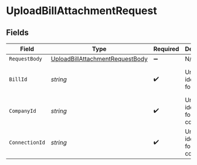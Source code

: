 # UploadBillAttachmentRequest


## Fields

| Field                                                                                         | Type                                                                                          | Required                                                                                      | Description                                                                                   | Example                                                                                       |
| --------------------------------------------------------------------------------------------- | --------------------------------------------------------------------------------------------- | --------------------------------------------------------------------------------------------- | --------------------------------------------------------------------------------------------- | --------------------------------------------------------------------------------------------- |
| `RequestBody`                                                                                 | [UploadBillAttachmentRequestBody](../../models/operations/UploadBillAttachmentRequestBody.md) | :heavy_minus_sign:                                                                            | N/A                                                                                           |                                                                                               |
| `BillId`                                                                                      | *string*                                                                                      | :heavy_check_mark:                                                                            | Unique identifier for a bill.                                                                 | 13d946f0-c5d5-42bc-b092-97ece17923ab                                                          |
| `CompanyId`                                                                                   | *string*                                                                                      | :heavy_check_mark:                                                                            | Unique identifier for a company.                                                              | 8a210b68-6988-11ed-a1eb-0242ac120002                                                          |
| `ConnectionId`                                                                                | *string*                                                                                      | :heavy_check_mark:                                                                            | Unique identifier for a connection.                                                           | 2e9d2c44-f675-40ba-8049-353bfcb5e171                                                          |